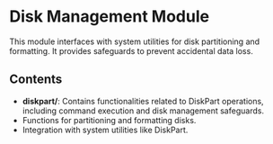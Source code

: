 # Disk Management Module

This module interfaces with system utilities for disk partitioning and formatting. It provides safeguards to prevent accidental data loss.

## Contents
- **diskpart/**: Contains functionalities related to DiskPart operations, including command execution and disk management safeguards.
- Functions for partitioning and formatting disks.
- Integration with system utilities like DiskPart.
